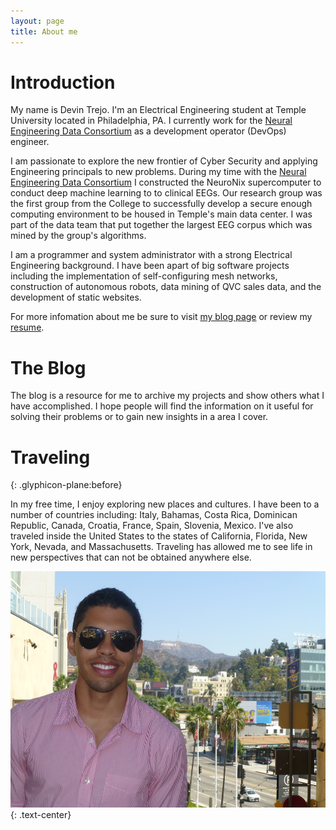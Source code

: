 ```yaml
---
layout: page
title: About me
---
```


# Introduction
My name is Devin Trejo. I'm an Electrical Engineering student at Temple
University located in Philadelphia, PA. I currently work for the [Neural 
Engineering Data Consortium](https://www.nedcdata.org) as a development
operator (DevOps) engineer.

I am passionate to explore the new frontier of Cyber Security and applying
Engineering principals to new problems. During my time with the [Neural 
Engineering Data Consortium](https://www.nedcdata.org) I constructed
the NeuroNix supercomputer to conduct deep machine learning to
to clinical EEGs. Our research group was the first group from the College 
to successfully develop a secure enough computing environment to be housed
in Temple's main data center. I was part of the data team that put together
the largest EEG corpus which was mined by the group's algorithms. 

I am a programmer and system administrator with a strong Electrical 
Engineering background. I have been apart of big software projects including 
the implementation of self-configuring mesh networks, construction of 
autonomous robots, data mining of QVC sales data, and the development of 
static websites. 

For more infomation about me be sure to visit [my blog page](/index) or 
review my [resume](/resume).

# The Blog
The blog is a resource for me to archive my projects and show others
what I have accomplished. I hope people will find the information
on it useful for solving their problems or to gain new insights in a area
I cover.

# Traveling
{: .glyphicon-plane:before}

In my free time, I enjoy exploring new places and cultures. I have been to
a number of countries including: Italy, Bahamas, Costa Rica, Dominican
Republic, Canada, Croatia, France, Spain, Slovenia, Mexico. I've also
traveled inside the United States to the states of California, Florida, New
York, Nevada, and Massachusetts. Traveling has allowed me to see life in
new perspectives that can not be obtained anywhere else.

!["Devin Trejo California"](/img/devin-trejo-profile01.jpg "Devin Trejo California")
{: .text-center}